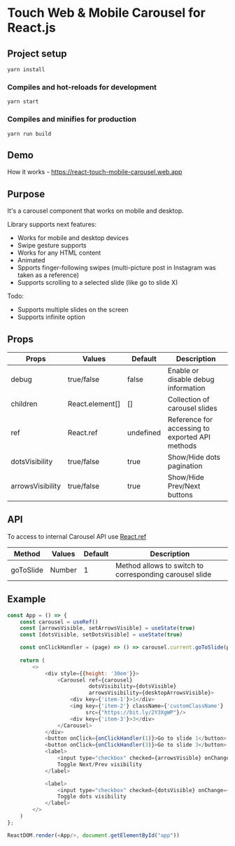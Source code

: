 # Touch Web & Mobile Carousel for React.js

## Project setup
```
yarn install
```

### Compiles and hot-reloads for development
```
yarn start
```

### Compiles and minifies for production
```
yarn run build
```

## Demo

How it works - https://react-touch-mobile-carousel.web.app

## Purpose
It's a carousel component that works on mobile and desktop.

Library supports next features:
- Works for mobile and desktop devices
- Swipe gesture supports
- Works for any HTML content
- Animated
- Spports finger-following swipes (multi-picture post in Instagram was taken as a reference)
- Supports scrolling to a selected slide (like go to slide X)

Todo:
- Supports multiple slides on the screen
- Supports infinite option

## Props

Props | Values | Default | Description
------------ | ------------- | ------------- | -------------
debug | true/false | false | Enable or disable debug information
children | React.element[] | [] | Collection of carousel slides
ref | React.ref | undefined | Reference for accessing to exported API methods
dotsVisibility | true/false | true | Show/Hide dots pagination
arrowsVisibility | true/false | true | Show/Hide Prev/Next buttons

## API

To access to internal Carousel API use <a href="https://ru.reactjs.org/docs/refs-and-the-dom.html">React.ref</a>

Method | Values | Default | Description
------------ | ------------- | ------------- | -------------
goToSlide | Number | 1 | Method allows to switch to corresponding carousel slide

## Example

```javascript
const App = () => {
    const carousel = useRef()
    const [arrowsVisible, setArrowsVisible] = useState(true)
    const [dotsVisible, setDotsVisible] = useState(true)

    const onClickHandler = (page) => () => carousel.current.goToSlide(page)
    
    return (
        <>
            <div style={{height: '30em'}}>
                <Carousel ref={carousel}
                          dotsVisibility={dotsVisible}
                          arrowsVisibility={desktopArrowsVisible}>
                    <div key={'item-1'}>1</div>
                    <img key={'item-2'} className={'customClassName'} 
                         src={"https://bit.ly/2Y3XgWP"}/>
                    <div key={'item-3'}>3</div>
                </Carousel>
            </div>
            <button onClick={onClickHandler(1)}>Go to slide 1</button>
            <button onClick={onClickHandler(3)}>Go to slide 3</button>
            <label>
                <input type="checkbox" checked={arrowsVisible} onChange={() => setArrowsVisible(!arrowsVisible)}/>
                Toggle Next/Prev visibility
            </label>

            <label>
                <input type="checkbox" checked={dotsVisible} onChange={() => setDotsVisible(!dotsVisible)}/>
                Toggle dots visibility
            </label>
        </>
    )
};

ReactDOM.render(<App/>, document.getElementById("app"))

```

